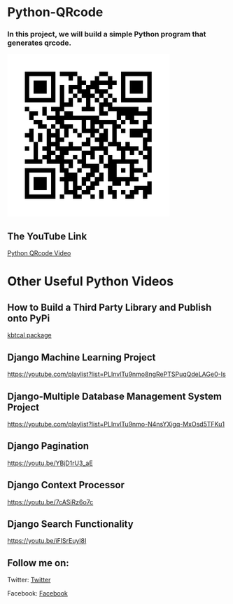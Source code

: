 # Python-QRcode
### In this project, we will build a simple Python program that generates qrcode. 

![alt text](kbt_qrcode.jpg)

## The YouTube Link

[Python QRcode Video](https://youtu.be/yHSAnFXJ1cs)
 


# Other Useful Python Videos
## How to Build a Third Party Library and Publish onto PyPi
[kbtcal package](https://youtu.be/ZzduSk3pCDY)


## Django Machine Learning Project
https://youtube.com/playlist?list=PLInvlTu9nmo8ngRePTSPuqQdeLAGe0-Is

## Django-Multiple Database Management System Project
https://youtube.com/playlist?list=PLInvlTu9nmo-N4nsYXigq-MxOsd5TFKu1

## Django Pagination
https://youtu.be/YBjD1rU3_aE

## Django Context Processor
https://youtu.be/7cASiRz6o7c

## Django Search Functionality 
https://youtu.be/iFlSrEuyl8I


## Follow me on:
Twitter: [Twitter](https://twitter.com/KenBroni)

Facebook: [Facebook](https://www.facebook.com/kenneth.broni.9/)

